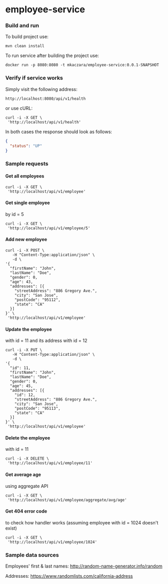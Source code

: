 # employee-service


### Build and run
To build project use:
```
mvn clean install
```
To run service after building the project use:
```
docker run -p 8080:8080 -t mkaczara/employee-service:0.0.1-SNAPSHOT
```

### Verify if service works
Simply visit the following address:
```
http://localhost:8080/api/v1/health
```
or use cURL:
```
curl -i -X GET \
 'http://localhost/api/v1/health'
```
In both cases the response should look as follows:
```json
{
  "status": "UP"
}
```

### Sample requests
#### Get all employees
```
curl -i -X GET \
 'http://localhost/api/v1/employee'
```
#### Get single employee 
by id = 5
```
curl -i -X GET \
 'http://localhost/api/v1/employee/5'
```
#### Add new employee
```
curl -i -X POST \
   -H "Content-Type:application/json" \
   -d \
'{
  "firstName": "John",
  "lastName": "Doe",
  "gender": 0,
  "age": 43,
  "addresses": [{
    "streetAddress": "886 Gregory Ave.",
    "city": "San Jose",
    "postCode": "95112",
    "state": "CA"
  }]
}' \
 'http://localhost/api/v1/employee'
```
#### Update the employee
 with id = 11 and its address with id = 12
```
curl -i -X PUT \
   -H "Content-Type:application/json" \
   -d \
'{
  "id": 11,
  "firstName": "John",
  "lastName": "Doe",
  "gender": 0,
  "age": 45,
  "addresses": [{
    "id": 12,
    "streetAddress": "886 Gregory Ave.",
    "city": "San Jose",
    "postCode": "95113",
    "state": "CA"
  }]
}' \
 'http://localhost/api/v1/employee'
```
#### Delete the employee 
with id = 11
```
curl -i -X DELETE \
 'http://localhost/api/v1/employee/11'
```
#### Get average age
using aggregate API 
```
curl -i -X GET \
 'http://localhost/api/v1/employee/aggregate/avg/age'
```
#### Get 404 error code
to check how handler works (assuming employee with id = 1024 doesn't exist)
```
curl -i -X GET \
 'http://localhost/api/v1/employee/1024'
```

### Sample data sources
Employees' first & last names: http://random-name-generator.info/random

Addresses: https://www.randomlists.com/california-address
